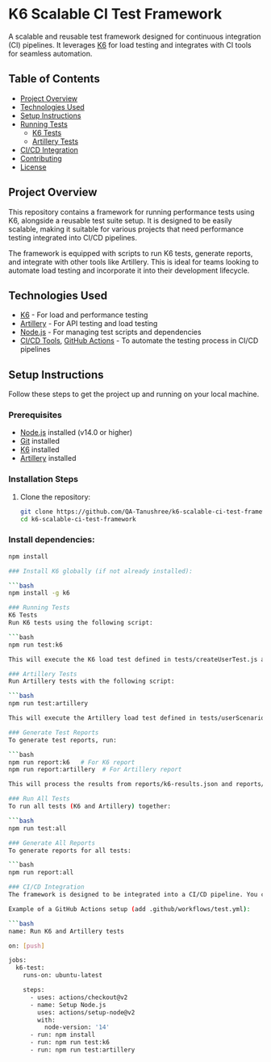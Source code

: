 # K6 Scalable CI Test Framework

A scalable and reusable test framework designed for continuous integration (CI) pipelines. It leverages [K6](https://k6.io/) for load testing and integrates with CI tools for seamless automation.

## Table of Contents
- [Project Overview](#project-overview)
- [Technologies Used](#technologies-used)
- [Setup Instructions](#setup-instructions)
- [Running Tests](#running-tests)
  - [K6 Tests](#k6-tests)
  - [Artillery Tests](#artillery-tests)
- [CI/CD Integration](#cicd-integration)
- [Contributing](#contributing)
- [License](#license)

## Project Overview

This repository contains a framework for running performance tests using K6, alongside a reusable test suite setup. It is designed to be easily scalable, making it suitable for various projects that need performance testing integrated into CI/CD pipelines.

The framework is equipped with scripts to run K6 tests, generate reports, and integrate with other tools like Artillery. This is ideal for teams looking to automate load testing and incorporate it into their development lifecycle.

## Technologies Used

- [K6](https://k6.io/) - For load and performance testing
- [Artillery](https://artillery.io/) - For API testing and load testing
- [Node.js](https://nodejs.org/) - For managing test scripts and dependencies
- [CI/CD Tools](https://www.jenkins.io/), [GitHub Actions](https://github.com/features/actions) - To automate the testing process in CI/CD pipelines

## Setup Instructions

Follow these steps to get the project up and running on your local machine.

### Prerequisites

- [Node.js](https://nodejs.org/en/download/) installed (v14.0 or higher)
- [Git](https://git-scm.com/downloads) installed
- [K6](https://k6.io/docs/getting-started/installation) installed
- [Artillery](https://artillery.io/docs/installation) installed

### Installation Steps

1. Clone the repository:

   ```bash
   git clone https://github.com/QA-Tanushree/k6-scalable-ci-test-framework.git
   cd k6-scalable-ci-test-framework

### Install dependencies:
```bash
npm install

### Install K6 globally (if not already installed):

```bash
npm install -g k6

### Running Tests
K6 Tests
Run K6 tests using the following script:

```bash
npm run test:k6

This will execute the K6 load test defined in tests/createUserTest.js and output the results to reports/k6-results.json.

### Artillery Tests
Run Artillery tests with the following script:

```bash
npm run test:artillery

This will execute the Artillery load test defined in tests/userScenarioTest.yml and output the results to reports/artillery-results.json.

### Generate Test Reports
To generate test reports, run:

```bash
npm run report:k6   # For K6 report
npm run report:artillery  # For Artillery report

This will process the results from reports/k6-results.json and reports/artillery-results.json, generating HTML reports for both.

### Run All Tests
To run all tests (K6 and Artillery) together:

```bash
npm run test:all

### Generate All Reports
To generate reports for all tests:

```bash
npm run report:all

### CI/CD Integration
The framework is designed to be integrated into a CI/CD pipeline. You can easily integrate the test scripts with CI tools like Jenkins, GitHub Actions, or GitLab CI.

Example of a GitHub Actions setup (add .github/workflows/test.yml):

```bash
name: Run K6 and Artillery tests

on: [push]

jobs:
  k6-test:
    runs-on: ubuntu-latest

    steps:
      - uses: actions/checkout@v2
      - name: Setup Node.js
        uses: actions/setup-node@v2
        with:
          node-version: '14'
      - run: npm install
      - run: npm run test:k6
      - run: npm run test:artillery


